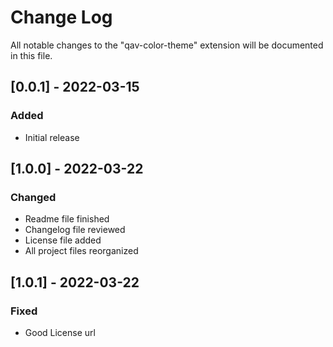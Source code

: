 # Change Log

All notable changes to the "qav-color-theme" extension will be documented in this file.

## [0.0.1] - 2022-03-15
### Added
- Initial release

## [1.0.0] - 2022-03-22
### Changed
- Readme file finished
- Changelog file reviewed
- License file added
- All project files reorganized

## [1.0.1] - 2022-03-22
### Fixed
- Good License url
